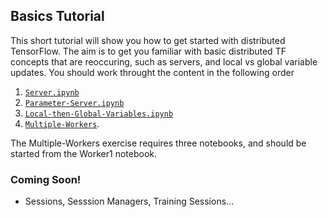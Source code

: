 ## Basics Tutorial

This short tutorial will show you how to get started with distributed TensorFlow.  The aim is to get you familiar with basic distributed TF concepts that are reoccuring, such as servers, and local vs global variable updates.  You should work throught the content in the following order 

1. [`Server.ipynb`](Servers.ipynb)
2. [`Parameter-Server.ipynb`](Parameter-Server.ipynb)
3. [`Local-then-Global-Variables.ipynb`](Local-then-Global-Variables.ipynb)
4. [`Multiple-Workers`](Multiple-Workers/).

The Multiple-Workers exercise requires three notebooks, and should be started from the Worker1 notebook.

### Coming Soon!
* Sessions, Sesssion Managers, Training Sessions...

